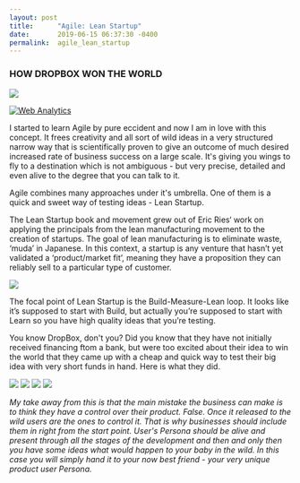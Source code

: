 ```yaml
---
layout: post
title:      "Agile: Lean Startup"
date:       2019-06-15 06:37:30 -0400
permalink:  agile_lean_startup
---
```


### HOW DROPBOX WON THE WORLD
![](https://live.staticflickr.com/65535/48066213323_993d752b8b_o_d.png)

<!-- Default Statcounter code for Hello World
http://olena-ageyeva.com/ -->
<script type="text/javascript">
var sc_project=12025934; 
var sc_invisible=1; 
var sc_security="1da51dae"; 
</script>
<script type="text/javascript"
src="https://www.statcounter.com/counter/counter.js"
async></script>
<noscript><div class="statcounter"><a title="Web Analytics"
href="https://statcounter.com/" target="_blank"><img
class="statcounter"
src="https://c.statcounter.com/12025934/0/1da51dae/1/"
alt="Web Analytics"></a></div></noscript>
<!-- End of Statcounter Code -->


I started to learn Agile by pure eccident and now I am in love with this concept. It frees creativity and all sort of wild ideas in a very structured narrow way that is scientifically proven to give an outcome of much desired increased rate of business success on a large scale. It's giving you wings to fly to a destination which is not ambiguous - but very precise, detailed and even alive to the degree that you can talk to it. 

Agile combines many approaches under it's umbrella. One of them is a quick and sweet way of testing ideas - Lean Startup.

The Lean Startup book and movement grew out of Eric Ries‘ work on applying the principals from the lean manufacturing movement to the creation of startups. The goal of lean manufacturing is to eliminate waste, ‘muda’ in Japanese. In this context, a startup is any venture that hasn’t yet validated a ‘product/market fit’, meaning they have a proposition they can reliably sell to a particular type of customer.

![](https://live.staticflickr.com/65535/48065916981_e4dab5d171.jpg)

The focal point of Lean Startup is the Build-Measure-Lean loop. It looks like it’s supposed to start with Build, but actually you’re supposed to start with Learn so you have high quality ideas that you’re testing.

You know DropBox, don't you? Did you know that they have not initially received financing ftom a bank, but were too excited about their idea to win the world that they came up with a cheap and quick way to test their big idea with very short funds in hand. Here is what they did.


![](https://live.staticflickr.com/65535/48065910366_04e37f6a94_o_d.png)
![](https://live.staticflickr.com/65535/48065959293_0e64a47805_o_d.png)
![](https://live.staticflickr.com/65535/48065959293_0e64a47805_o_d.png)
![](https://live.staticflickr.com/65535/48065960781_9cd3c8a016_o_d.png)


*My take away from this is that the main mistake the business can make is to think they have a control over their product. False. Once it released to the wild users are the ones to control it. That is why businesses should include them in right from the start point. User's Persona should be alive and present through all the stages of the development and then and only then you have some ideas what would happen to your baby in the wild. In this case you will simply hand it to your now best friend - your very unique product user Persona.*
